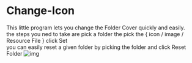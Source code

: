# Change-Icon
This little program lets you change the Folder Cover quickly and easily.<br />
the steps you ned to take are pick a folder the pick the { icon / image / Resource File } click Set<br />
you can easily reset a given folder by picking the folder and click Reset Folder
![img](http://i.imgur.com/6if5mhu.png)<br />
